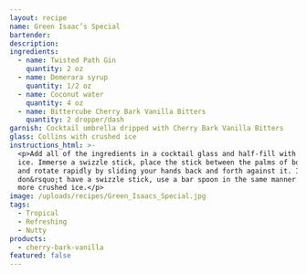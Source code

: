 ```yaml
---
layout: recipe
name: Green Isaac’s Special
bartender:
description:
ingredients:
  - name: Twisted Path Gin
    quantity: 2 oz
  - name: Demerara syrup
    quantity: 1/2 oz
  - name: Coconut water
    quantity: 4 oz
  - name: Bittercube Cherry Bark Vanilla Bitters
    quantity: 2 dropper/dash
garnish: Cocktail umbrella dripped with Cherry Bark Vanilla Bitters
glass: Collins with crushed ice
instructions_html: >-
  <p>Add all of the ingredients in a cocktail glass and half-fill with crushed
  ice. Immerse a swizzle stick, place the stick between the palms of both hands
  and rotate rapidly by sliding your hands back and forth against it. If you
  don&rsquo;t have a swizzle stick, use a bar spoon in the same manner. Top with
  more crushed ice.</p>
image: /uploads/recipes/Green_Isaacs_Special.jpg
tags:
  - Tropical
  - Refreshing
  - Nutty
products:
  - cherry-bark-vanilla
featured: false
---
```



